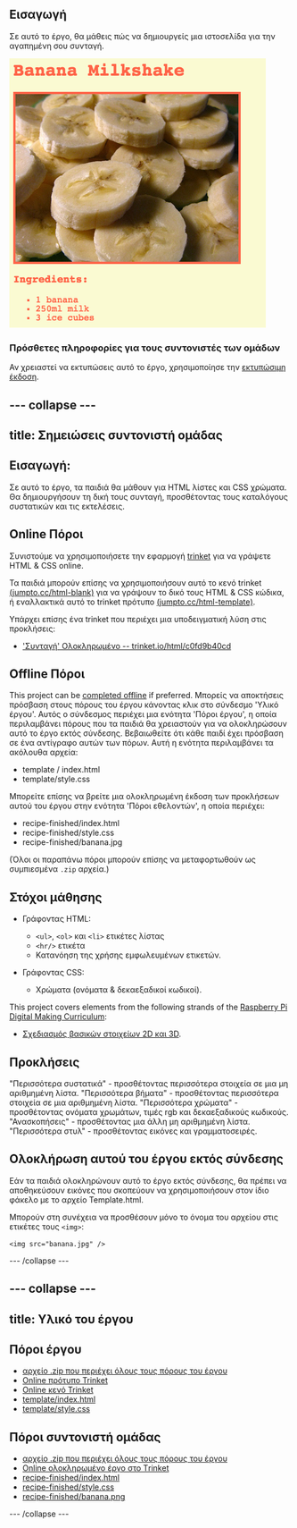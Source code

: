 ## Εισαγωγή

Σε αυτό το έργο, θα μάθεις πώς να δημιουργείς μια ιστοσελίδα για την αγαπημένη σου συνταγή.

![screenshot](images/recipe-final.png)

### Πρόσθετες πληροφορίες για τους συντονιστές των ομάδων

Αν χρειαστεί να εκτυπώσεις αυτό το έργο, χρησιμοποίησε την [εκτυπώσιμη έκδοση](https://projects.raspberrypi.org/en/projects/recipe/print).

## \--- collapse \---

## title: Σημειώσεις συντονιστή ομάδας

## Εισαγωγή:

Σε αυτό το έργο, τα παιδιά θα μάθουν για HTML λίστες και CSS χρώματα. Θα δημιουργήσουν τη δική τους συνταγή, προσθέτοντας τους καταλόγους συστατικών και τις εκτελέσεις.

## Online Πόροι

Συνιστούμε να χρησιμοποιήσετε την εφαρμογή [trinket](https://trinket.io/) για να γράψετε HTML & CSS online.

Τα παιδιά μπορούν επίσης να χρησιμοποιήσουν αυτό το κενό trinket [(jumpto.cc/html-blank)](http://jumpto.cc/html-blank) για να γράψουν το δικό τους HTML & CSS κώδικα, ή εναλλακτικά αυτό το trinket πρότυπο [(jumpto.cc/html-template)](http://jumpto.cc/html-template).

Υπάρχει επίσης ένα trinket που περιέχει μια υποδειγματική λύση στις προκλήσεις:

+ ['Συνταγή' Ολοκληρωμένο -- trinket.io/html/c0fd9b40cd](https://trinket.io/html/c0fd9b40cd)

## Offline Πόροι

This project can be [completed offline](https://rpf.io/html-offline) if preferred. Μπορείς να αποκτήσεις πρόσβαση στους πόρους του έργου κάνοντας κλικ στο σύνδεσμο 'Υλικό έργου'. Αυτός ο σύνδεσμος περιέχει μια ενότητα 'Πόροι έργου', η οποία περιλαμβάνει πόρους που τα παιδιά θα χρειαστούν για να ολοκληρώσουν αυτό το έργο εκτός σύνδεσης. Βεβαιωθείτε ότι κάθε παιδί έχει πρόσβαση σε ένα αντίγραφο αυτών των πόρων. Αυτή η ενότητα περιλαμβάνει τα ακόλουθα αρχεία:

+ template / index.html
+ template/style.css

Μπορείτε επίσης να βρείτε μια ολοκληρωμένη έκδοση των προκλήσεων αυτού του έργου στην ενότητα 'Πόροι εθελοντών', η οποία περιέχει:

+ recipe-finished/index.html
+ recipe-finished/style.css
+ recipe-finished/banana.jpg

(Όλοι οι παραπάνω πόροι μπορούν επίσης να μεταφορτωθούν ως συμπιεσμένα `.zip` αρχεία.)

## Στόχοι μάθησης

+ Γράφοντας HTML:
    
    + `<ul>`, `<ol>` και `<li>` ετικέτες λίστας
    + `<hr/>` ετικέτα
    + Κατανόηση της χρήσης εμφωλευμένων ετικετών.

+ Γράφοντας CSS:
    
    + Χρώματα (ονόματα & δεκαεξαδικοί κωδικοί).

This project covers elements from the following strands of the [Raspberry Pi Digital Making Curriculum](https://rpf.io/curriculum):

+ [Σχεδιασμός βασικών στοιχείων 2D και 3D](https://www.raspberrypi.org/curriculum/design/creator).

## Προκλήσεις

"Περισσότερα συστατικά" - προσθέτοντας περισσότερα στοιχεία σε μια μη αριθμημένη λίστα. "Περισσότερα βήματα" - προσθέτοντας περισσότερα στοιχεία σε μια αριθμημένη λίστα. "Περισσότερα χρώματα" - προσθέτοντας ονόματα χρωμάτων, τιμές rgb και δεκαεξαδικούς κωδικούς. "Ανασκοπήσεις" - προσθέτοντας μια άλλη μη αριθμημένη λίστα. "Περισσότερα στυλ" - προσθέτοντας εικόνες και γραμματοσειρές.

## Ολοκλήρωση αυτού του έργου εκτός σύνδεσης

Εάν τα παιδιά ολοκληρώνουν αυτό το έργο εκτός σύνδεσης, θα πρέπει να αποθηκεύσουν εικόνες που σκοπεύουν να χρησιμοποιήσουν στον ίδιο φάκελο με το αρχείο Template.html.

Μπορούν στη συνέχεια να προσθέσουν μόνο το όνομα του αρχείου στις ετικέτες τους `<img>`:

    <img src="banana.jpg" />
    

\--- /collapse \---

## \--- collapse \---

## title: Υλικό του έργου

## Πόροι έργου

+ [αρχείο .zip που περιέχει όλους τους πόρους του έργου](https://rpf.io/p/en/recipe-go)
+ [Online πρότυπο Trinket](http://jumpto.cc/trinket-template)
+ [Online κενό Trinket](http://jumpto.cc/trinket-blank)
+ [template/index.html](resources/template-index.html)
+ [template/style.css](resources/template-style.css)

## Πόροι συντονιστή ομάδας

+ [αρχείο .zip που περιέχει όλους τους πόρους του έργου](https://rpf.io/p/en/recipe-go)
+ [Online ολοκληρωμένο έργο στο Τrinket](https://trinket.io/html/c0fd9b40cd)
+ [recipe-finished/index.html](resources/recipe-finished-index.html)
+ [recipe-finished/style.css](resources/recipe-finished-style.css)
+ [recipe-finished/banana.png](resources/recipe-finished-banana.png)

\--- /collapse \---